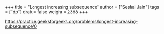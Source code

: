 +++
title = "Longest increasing subsequence"
author = ["Seshal Jain"]
tags = ["dp"]
draft = false
weight = 2368
+++

<https://practice.geeksforgeeks.org/problems/longest-increasing-subsequence/0>
